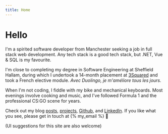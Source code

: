 ```yaml
---
title: Home
---
```


# Hello

I'm a spirited software developer from Manchester seeking a job in full stack
web development. Any tech stack is a good tech stack, but .NET, Vue & SQL is my
favourite.

I'm close to completing my degree in Software Engineering at Sheffield Hallam,
during which I undertook a 14-month placement at
[3Squared](https://3squared.com) and took a French elective module.
<em title="With Duolingo, I'm getting better every day.">Avec Duolingo, je
m'améliore tous les jours.</em>

When I'm not coding, I fiddle with my bike and mechanical keyboards. Most
evenings involve cooking and music, and I've followed Formula 1 and the
professional CS:GO scene for years.

Check out my blog [posts](/posts), [projects](/projects),
[Github](https://github.com/joshsj), and
[LinkedIn](https://uk.linkedin.com/in/joshsjuk). If you like what you see,
please get in touch at {% my_email %} 🙂

(UI suggestions for this site are also welcome)
